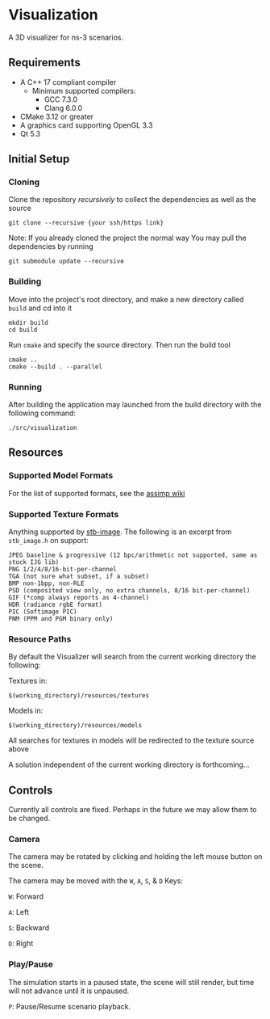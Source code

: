 # Visualization
A 3D visualizer for ns-3 scenarios.

## Requirements

* A C++ 17 compliant compiler
  * Minimum supported compilers:
    * GCC 7.3.0
    * Clang 6.0.0
* CMake 3.12 or greater
* A graphics card supporting OpenGL 3.3
* Qt 5.3

## Initial Setup

### Cloning
Clone the repository _recursively_ to collect the dependencies as well as the source

```shell
git clone --recursive {your ssh/https link}
```

Note: If you already cloned the project the normal way
You may pull the dependencies by running

```shell
git submodule update --recursive
```

### Building
Move into the project's root directory, and make a new directory called `build` and cd into it
```shell
mkdir build
cd build
```

Run `cmake` and specify the source directory. Then run the build tool
```shell
cmake ..
cmake --build . --parallel
```

### Running
After building the application may launched from the build directory with the following command:
```shell
./src/visualization
```

## Resources

### Supported Model Formats
For the list of supported formats, see the [assimp wiki](https://github.com/assimp/assimp#supported-file-formats)

### Supported Texture Formats
Anything supported by [stb-image](https://github.com/nothings/stb/blob/master/stb_image.h).
The following is an excerpt from `stb_image.h` on support:

```
JPEG baseline & progressive (12 bpc/arithmetic not supported, same as stock IJG lib)
PNG 1/2/4/8/16-bit-per-channel
TGA (not sure what subset, if a subset)
BMP non-1bpp, non-RLE
PSD (composited view only, no extra channels, 8/16 bit-per-channel)
GIF (*comp always reports as 4-channel)
HDR (radiance rgbE format)
PIC (Softimage PIC)
PNM (PPM and PGM binary only)
```

### Resource Paths
By default the Visualizer will search from the current working directory the following:

Textures in:
```shell
$(working_directory)/resources/textures
```

Models in:
```shell
$(working_directory)/resources/models
```
All searches for textures in models will be redirected to the texture source above

A solution independent of the current working directory is forthcoming...

## Controls
Currently all controls are fixed. Perhaps in the future we may allow them to be changed.

### Camera
The camera may be rotated by clicking and holding the left mouse button on the scene.

The camera may be moved with the `W`, `A`, `S`, & `D` Keys:

`W`: Forward

`A`: Left

`S`: Backward

`D`: Right

### Play/Pause
The simulation starts in a paused state, the scene will still render, but time will not advance until it is unpaused.

`P`: Pause/Resume scenario playback.
